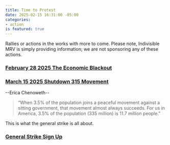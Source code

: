 ```yaml
---
title: Time to Protest
date: 2025-02-15 16:31:00 -05:00
categories:
- action
is featured: true
---
```


Rallies or actions in the works with more to come. Please note, Indivisible MRV is simply providing information; we are not sponsoring any of these actions.

### [February 28 2025 The Economic Blackout](https://jointhepeoplesunion.com/command-center/f/the-economic-blackout-february-28th-2025) 

### [March 15 2025 Shutdown 315 Movement](https://substack.com/home/post/p-156098363) 

--Erica Chenoweth--
> “When 3.5% of the population joins a peaceful movement against a sitting government, that movement almost always succeeds.
For us in America, 3.5% of the population (335 million) is 11.7 million people.” 
 
This is what the general strike is all about.
### [General Strike Sign Up](https://generalstrikeus.com/?utm_source=substack&utm_medium=email)
